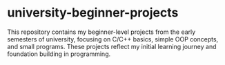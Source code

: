 # university-beginner-projects
This repository contains my beginner-level projects from the early semesters of university, focusing on C/C++ basics, simple OOP concepts, and small programs. These projects reflect my initial learning journey and foundation building in programming.
